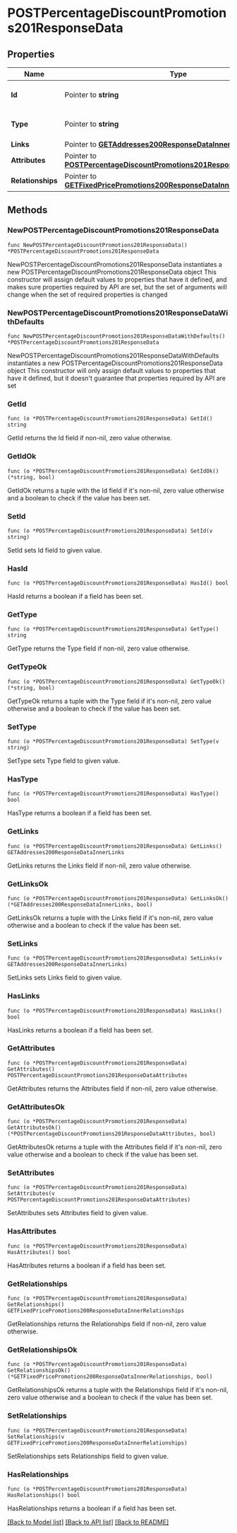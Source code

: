 # POSTPercentageDiscountPromotions201ResponseData

## Properties

Name | Type | Description | Notes
------------ | ------------- | ------------- | -------------
**Id** | Pointer to **string** | The resource&#39;s id | [optional] 
**Type** | Pointer to **string** | The resource&#39;s type | [optional] 
**Links** | Pointer to [**GETAddresses200ResponseDataInnerLinks**](GETAddresses200ResponseDataInnerLinks.md) |  | [optional] 
**Attributes** | Pointer to [**POSTPercentageDiscountPromotions201ResponseDataAttributes**](POSTPercentageDiscountPromotions201ResponseDataAttributes.md) |  | [optional] 
**Relationships** | Pointer to [**GETFixedPricePromotions200ResponseDataInnerRelationships**](GETFixedPricePromotions200ResponseDataInnerRelationships.md) |  | [optional] 

## Methods

### NewPOSTPercentageDiscountPromotions201ResponseData

`func NewPOSTPercentageDiscountPromotions201ResponseData() *POSTPercentageDiscountPromotions201ResponseData`

NewPOSTPercentageDiscountPromotions201ResponseData instantiates a new POSTPercentageDiscountPromotions201ResponseData object
This constructor will assign default values to properties that have it defined,
and makes sure properties required by API are set, but the set of arguments
will change when the set of required properties is changed

### NewPOSTPercentageDiscountPromotions201ResponseDataWithDefaults

`func NewPOSTPercentageDiscountPromotions201ResponseDataWithDefaults() *POSTPercentageDiscountPromotions201ResponseData`

NewPOSTPercentageDiscountPromotions201ResponseDataWithDefaults instantiates a new POSTPercentageDiscountPromotions201ResponseData object
This constructor will only assign default values to properties that have it defined,
but it doesn't guarantee that properties required by API are set

### GetId

`func (o *POSTPercentageDiscountPromotions201ResponseData) GetId() string`

GetId returns the Id field if non-nil, zero value otherwise.

### GetIdOk

`func (o *POSTPercentageDiscountPromotions201ResponseData) GetIdOk() (*string, bool)`

GetIdOk returns a tuple with the Id field if it's non-nil, zero value otherwise
and a boolean to check if the value has been set.

### SetId

`func (o *POSTPercentageDiscountPromotions201ResponseData) SetId(v string)`

SetId sets Id field to given value.

### HasId

`func (o *POSTPercentageDiscountPromotions201ResponseData) HasId() bool`

HasId returns a boolean if a field has been set.

### GetType

`func (o *POSTPercentageDiscountPromotions201ResponseData) GetType() string`

GetType returns the Type field if non-nil, zero value otherwise.

### GetTypeOk

`func (o *POSTPercentageDiscountPromotions201ResponseData) GetTypeOk() (*string, bool)`

GetTypeOk returns a tuple with the Type field if it's non-nil, zero value otherwise
and a boolean to check if the value has been set.

### SetType

`func (o *POSTPercentageDiscountPromotions201ResponseData) SetType(v string)`

SetType sets Type field to given value.

### HasType

`func (o *POSTPercentageDiscountPromotions201ResponseData) HasType() bool`

HasType returns a boolean if a field has been set.

### GetLinks

`func (o *POSTPercentageDiscountPromotions201ResponseData) GetLinks() GETAddresses200ResponseDataInnerLinks`

GetLinks returns the Links field if non-nil, zero value otherwise.

### GetLinksOk

`func (o *POSTPercentageDiscountPromotions201ResponseData) GetLinksOk() (*GETAddresses200ResponseDataInnerLinks, bool)`

GetLinksOk returns a tuple with the Links field if it's non-nil, zero value otherwise
and a boolean to check if the value has been set.

### SetLinks

`func (o *POSTPercentageDiscountPromotions201ResponseData) SetLinks(v GETAddresses200ResponseDataInnerLinks)`

SetLinks sets Links field to given value.

### HasLinks

`func (o *POSTPercentageDiscountPromotions201ResponseData) HasLinks() bool`

HasLinks returns a boolean if a field has been set.

### GetAttributes

`func (o *POSTPercentageDiscountPromotions201ResponseData) GetAttributes() POSTPercentageDiscountPromotions201ResponseDataAttributes`

GetAttributes returns the Attributes field if non-nil, zero value otherwise.

### GetAttributesOk

`func (o *POSTPercentageDiscountPromotions201ResponseData) GetAttributesOk() (*POSTPercentageDiscountPromotions201ResponseDataAttributes, bool)`

GetAttributesOk returns a tuple with the Attributes field if it's non-nil, zero value otherwise
and a boolean to check if the value has been set.

### SetAttributes

`func (o *POSTPercentageDiscountPromotions201ResponseData) SetAttributes(v POSTPercentageDiscountPromotions201ResponseDataAttributes)`

SetAttributes sets Attributes field to given value.

### HasAttributes

`func (o *POSTPercentageDiscountPromotions201ResponseData) HasAttributes() bool`

HasAttributes returns a boolean if a field has been set.

### GetRelationships

`func (o *POSTPercentageDiscountPromotions201ResponseData) GetRelationships() GETFixedPricePromotions200ResponseDataInnerRelationships`

GetRelationships returns the Relationships field if non-nil, zero value otherwise.

### GetRelationshipsOk

`func (o *POSTPercentageDiscountPromotions201ResponseData) GetRelationshipsOk() (*GETFixedPricePromotions200ResponseDataInnerRelationships, bool)`

GetRelationshipsOk returns a tuple with the Relationships field if it's non-nil, zero value otherwise
and a boolean to check if the value has been set.

### SetRelationships

`func (o *POSTPercentageDiscountPromotions201ResponseData) SetRelationships(v GETFixedPricePromotions200ResponseDataInnerRelationships)`

SetRelationships sets Relationships field to given value.

### HasRelationships

`func (o *POSTPercentageDiscountPromotions201ResponseData) HasRelationships() bool`

HasRelationships returns a boolean if a field has been set.


[[Back to Model list]](../README.md#documentation-for-models) [[Back to API list]](../README.md#documentation-for-api-endpoints) [[Back to README]](../README.md)


